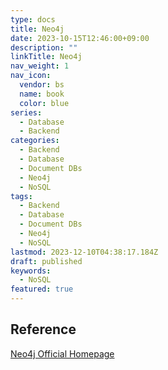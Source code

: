 ```yaml
---
type: docs
title: Neo4j
date: 2023-10-15T12:46:00+09:00
description: ""
linkTitle: Neo4j
nav_weight: 1
nav_icon:
  vendor: bs
  name: book
  color: blue
series:
  - Database
  - Backend
categories:
  - Backend
  - Database
  - Document DBs
  - Neo4j
  - NoSQL
tags:
  - Backend
  - Database
  - Document DBs
  - Neo4j
  - NoSQL
lastmod: 2023-12-10T04:38:17.184Z
draft: published
keywords:
  - NoSQL
featured: true
---
```


## Reference

[Neo4j Official Homepage](https://neo4j.com/)
